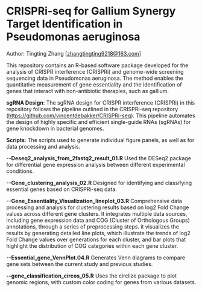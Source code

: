 # CRISPRi-seq for Gallium Synergy Target Identification in Pseudomonas aeruginosa
Author: Tingting Zhang [zhangtingting9218@163.com]

This repository contains an R-based software package developed for the analysis of CRISPR interference (CRISPRi) and genome-wide screening sequencing data in Pseudomonas aeruginosa. The method enables the quantitative measurement of gene essentiality and the identification of genes that interact with non-antibiotic therapies, such as gallium.

__sgRNA Design__:
The sgRNA design for CRISPR interference (CRISPRi) in this repository follows the pipeline outlined in the CRISPRi-seq repository (https://github.com/vincentdebakker/CRISPRi-seq). This pipeline automates the design of highly specific and efficient single-guide RNAs (sgRNAs) for gene knockdown in bacterial genomes.

__Scripts__:
The scripts used to generate individual figure panels, as well as for data processing and analysis.

__--Deseq2_analysis_from_2fastq2_result_01.R__ Used the DESeq2 package for differential gene expression analysis between different experimental conditions.

__--Gene_clustering_analysis_02.R__  Designed for identifying and classifying essential genes based on CRISPRi-seq data.

__--Gene_Essentiality_Visualization_lineplot_03.R__ Comprehensive data processing and analysis for clustering results based on log2 Fold Change values across different gene clusters. It integrates multiple data sources, including gene expression data and COG (Cluster of Orthologous Groups) annotations, through a series of preprocessing steps. it visualizes the results by generating detailed line plots, which illustrate the trends of log2 Fold Change values over generations for each cluster, and bar plots that highlight the distribution of COG categories within each gene cluster. 

__--Essential_gene_VennPlot.04.R__ Generates Venn diagrams to compare gene sets between the current study and previous studies.

__--gene_classification_circos_05.R__ Uses the circlize package to plot genomic regions, with custom color coding for genes from various datasets.



